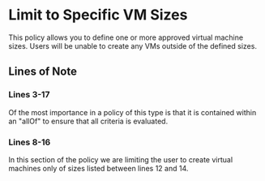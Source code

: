 # Limit to Specific VM Sizes

This policy allows you to define one or more approved virtual machine sizes. Users will be unable to create any VMs outside of the defined sizes.

## Lines of Note

### Lines 3-17

Of the most importance in a policy of this type is that it is contained within an "allOf" to ensure that all criteria is evaluated.

### Lines 8-16

In this section of the policy we are limiting the user to create virtual machines only of sizes listed between lines 12 and 14.